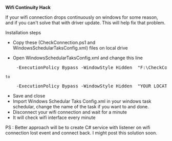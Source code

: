 <b>Wifi Continuity Hack</b>

If your wifi connection drops continuously on windows for some reason, and if you can't solve that with driver update. 
This will help fix that problem. 

Installation steps 

- Copy these (CheckConnection.ps1 and WindowsSchedularTaksConfig.xml) files on local drive 

- Open WindowsSchedularTaksConfig.xml and change this line

<pre>
    <Arguments>-ExecutionPolicy Bypass -WindowStyle Hidden  "F:\CheckConnection.ps1 sankalp" -NoProfile -Noninteractive</Arguments>
</pre>
    to 

<pre>
    <Arguments>-ExecutionPolicy Bypass -WindowStyle Hidden  "YOUR_LOCATION\CheckConnection.ps1 YOUR_SID" -NoProfile -Noninteractive</Arguments>
</pre>   

- Save and close
- Import Windows Schedular Taks Config.xml in your windows task schedular, change the name of the task if you want to and done. 
- Disconnect your wifi connection and wait for a minute
- It will check wifi interface every minute 


PS : Better approach will be to create C# service with listener on wifi connection lost event and connect back. I might post this solution soon.
